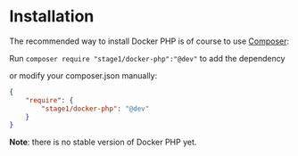 # Installation

The recommended way to install Docker PHP is of course to use [Composer](http://getcomposer.org/):

Run `composer require "stage1/docker-php":"@dev"` to add the dependency

or modify your composer.json manually:

```json
{
    "require": {
        "stage1/docker-php": "@dev"
    }
}
```


**Note**: there is no stable version of Docker PHP yet.
